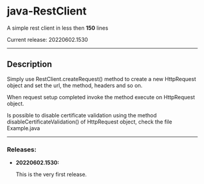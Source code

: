# java-RestClient
A simple rest client in less then **150** lines

Current release: 20220602.1530

---
## Description

Simply use RestClient.createRequest() method to create a new HttpRequest object and set the url, the method, headers and so on.

When request setup completed invoke the method execute on HttpRequest object.


Is possible to disable certificate validation using the method disableCertificateValidation() of HttpRequest object, check the file Example.java

---
### Releases:

- **20220602.1530:**

    This is the very first release.

